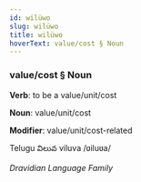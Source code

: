 ```yaml
---
id: wilüwo
slug: wilüwo
title: wilüwo
hoverText: value/cost § Noun
---
```


### value/cost § Noun

**Verb**: to be a value/unit/cost

**Noun**: value/unit/cost

**Modifier**: value/unit/cost-related

Telugu విలువ viluva /ʋiluʋa/

*Dravidian Language Family*